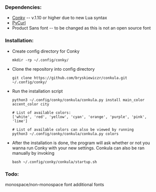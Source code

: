 ### Dependencies:

- [Conky](https://github.com/brndnmtthws/conky) -- v.1.10 or higher due to new Lua syntax
- [PyCurl](http://pycurl.io/)
- Product Sans font -- to be changed as this is not an open source font

### Installation:

- Create config directory for Conky
    ```
    mkdir -rp ~/.config/conky/
    ```
- Clone the repository into config directory 
    ```
    git clone https://github.com/bryskiewiczr/conkula.git ~/.config/conky/
    ```
- Run the installation script 
    ```
    python3 ~/.config/conky/conkula/conkula.py install main_color accent_color city

    # List of available colors:
    ['white', 'red', 'yellow', 'cyan', 'orange', 'purple', 'pink', 'lime']

    # List of available colors can also be viewed by running
    python3 ~/.config/conky/conkula/conkula.py colors
    ``` 

- After the installation is done, the program will ask whether or not you wanna run Conky with your new settings. Conkula can also be ran manually by invoking
    ```
    bash ~/.config/conky/conkula/startup.sh
    ```

### Todo:

monospace/non-monospace font
additional fonts
